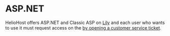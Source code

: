# ASP.NET

HelioHost offers ASP.NET and Classic ASP on [Lily](../servers/virtual/lily.md) and each user who wants to use it must request access on the [by opening a customer service ticket](https://www.helionet.org/index/forum/45-customer-service/).

